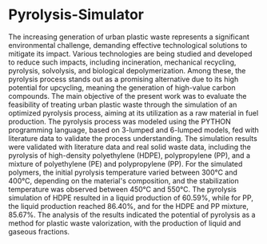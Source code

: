 # Pyrolysis-Simulator
The increasing generation of urban plastic waste represents a significant environmental challenge, demanding effective technological solutions to mitigate its impact. Various technologies are being studied and developed to reduce such impacts, including incineration, mechanical recycling, pyrolysis, solvolysis, and biological depolymerization. Among these, the pyrolysis process stands out as a promising alternative due to its high potential for upcycling, meaning the generation of high-value carbon compounds.
The main objective of the present work was to evaluate the feasibility of treating urban plastic waste through the simulation of an optimized pyrolysis process, aiming at its utilization as a raw material in fuel production. The pyrolysis process was modeled using the PYTHON programming language, based on 3-lumped and 6-lumped models, fed with literature data to validate the process understanding. The simulation results were validated with literature data and real solid waste data, including the pyrolysis of high-density polyethylene (HDPE), polypropylene (PP), and a mixture of polyethylene (PE) and polypropylene (PP).
For the simulated polymers, the initial pyrolysis temperature varied between 300°C and 400°C, depending on the material's composition, and the stabilization temperature was observed between 450°C and 550°C. The pyrolysis simulation of HDPE resulted in a liquid production of 60.59%, while for PP, the liquid production reached 86.40%, and for the HDPE and PP mixture, 85.67%. The analysis of the results indicated the potential of pyrolysis as a method for plastic waste valorization, with the production of liquid and gaseous fractions.
